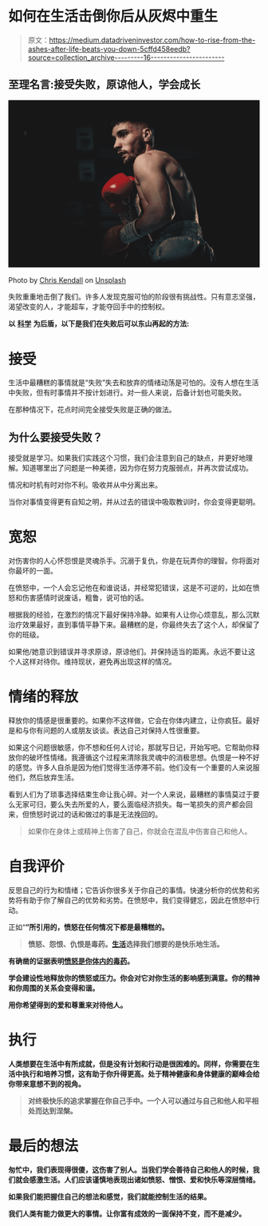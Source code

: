 # 如何在生活击倒你后从灰烬中重生

> 原文：<https://medium.datadriveninvestor.com/how-to-rise-from-the-ashes-after-life-beats-you-down-5cffd458eedb?source=collection_archive---------16----------------------->

## 至理名言:接受失败，原谅他人，学会成长

![](img/37c846579d75589741028dd4aaf6e3ec.png)

Photo by [Chris Kendall](https://unsplash.com/@chriskendall?utm_source=medium&utm_medium=referral) on [Unsplash](https://unsplash.com?utm_source=medium&utm_medium=referral)

失败重重地击倒了我们。许多人发现克服可怕的阶段很有挑战性。只有意志坚强，渴望改变的人，才能超车，才能夺回手中的控制权。

**以** [**科学**](https://www.natureindex.com/news-blog/how-to-deal-with-failure-rejection-academic-research-say-senior-scientists) **为后盾，以下是我们在失败后可以东山再起的方法:**

# 接受

生活中最糟糕的事情就是“失败”失去和放弃的情绪动荡是可怕的。没有人想在生活中失败，但有时事情并不按计划进行。对一些人来说，后备计划也可能失败。

在那种情况下，花点时间完全接受失败是正确的做法。

## 为什么要接受失败？

接受就是学习。如果我们实践这个习惯，我们会注意到自己的缺点，并更好地理解。知道哪里出了问题是一种美德，因为你在努力克服弱点，并再次尝试成功。

情况和时机有时对你不利。吸收并从中分离出来。

当你对事情变得更有自知之明，并从过去的错误中吸取教训时，你会变得更聪明。

# 宽恕

对伤害你的人心怀怨恨是灵魂杀手。沉溺于复仇，你是在玩弄你的理智。你将面对你最坏的一面。

在愤怒中，一个人会忘记他在和谁说话，并经常犯错误，这是不可逆的，比如在愤怒和伤害感情时说废话，粗鲁，说可怕的话。

根据我的经验，在激烈的情况下最好保持冷静。如果有人让你心烦意乱，那么沉默治疗效果最好，直到事情平静下来。最糟糕的是，你最终失去了这个人，却保留了你的班级。

如果他/她意识到错误并寻求原谅，原谅他们。并保持适当的距离。永远不要让这个人这样对待你。维持现状，避免再出现这样的情况。

# 情绪的释放

释放你的情感是很重要的。如果你不这样做，它会在你体内建立，让你疯狂。最好是和与你有问题的人或朋友谈谈。表达自己对保持人性很重要。

如果这个问题很敏感，你不想和任何人讨论，那就写日记，开始写吧。它帮助你释放你的破坏性情绪。我遵循这个过程来清除我灵魂中的消极思想。仇恨是一种不好的感觉。许多人自杀是因为他们觉得生活停滞不前。他们没有一个重要的人来说服他们，然后放弃生活。

看到人们为了琐事选择结束生命让我心碎。对一个人来说，最糟糕的事情莫过于要么无家可归，要么失去所爱的人，要么面临经济损失。每一笔损失的资产都会回来，但愤怒时说过的话和做过的事是无法挽回的。

> 如果你在身体上或精神上伤害了自己，你就会在混乱中伤害自己和他人。

# 自我评价

反思自己的行为和情绪；它告诉你很多关于你自己的事情。快速分析你的优势和劣势将有助于你了解自己的优势和劣势。在愤怒中，我们变得健忘，因此在愤怒中行动。

正如“[](https://www.youtube.com/watch?v=cRA4C_ni7PA)**”所引用的，愤怒在任何情况下都是最糟糕的。**

> **愤怒、怨恨、仇恨是毒药。[生活](https://medium.com/be-unique/7-rules-to-follow-to-hack-your-life-be-happy-9b6d79796e1a)选择我们想要的是快乐地生活。**

**有确凿的证据表明[愤怒是你体内的毒药](https://watv.org/faith_life/anger-is-poison-inside-of-your-body/)。**

**学会建设性地释放你的愤怒或压力。你会对它对你生活的影响感到满意。你的精神和你周围的关系会变得和谐。**

**用你希望得到的爱和尊重来对待他人。**

# **执行**

**人类想要在生活中有所成就，但是没有计划和行动是很困难的。同样，你需要在生活中执行和培养习惯，这有助于你升得更高。处于精神健康和身体健康的巅峰会给你带来意想不到的视角。**

> **对终极快乐的追求掌握在你自己手中。一个人可以通过与自己和他人和平相处而达到涅槃。**

# **最后的想法**

**匆忙中，我们表现得很傻，这伤害了别人。当我们学会善待自己和他人的时候，我们就会感激生活。人们应该谨慎地表现出诸如愤怒、憎恨、爱和快乐等深层情绪。**

**如果我们能把握住自己的想法和感觉，我们就能控制生活的结果。**

**我们人类有能力做更大的事情。让你富有成效的一面保持不变，而不是减少。**